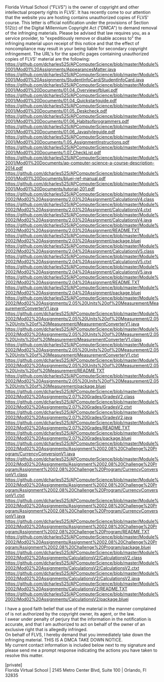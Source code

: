 Florida Virtual School ("FLVS") is the owner of copyright and other intellectual property rights in FLVS'. It has recently come to our attention that the website you are hosting contains unauthorized copies of FLVS' course. This letter is official notification under the provisions of Section 512(c) of the Digital Millennium Copyright Act ("DMCA") to demand removal of the infringing materials. Please be advised that law requires you, as a service provider, to "expeditiously remove or disable access to" the infringing material upon receipt of this notice and that the effect of noncompliance may result in your being liable for secondary copyright infringement. The URL's for the specific pages containing unauthorized copies of FLVS' material are the following:
https://github.com/dcharles525/APComputerScience/blob/master/Module%2001/Mod01%20Assignments/AppearancesMatter.java  
https://github.com/dcharles525/APComputerScience/blob/master/Module%2001/Mod01%20Assignments/StudentInfoCard/StudentInfoCard.java  
https://github.com/dcharles525/APComputerScience/blob/master/Module%2001/Mod01%20Documents/01.04_Overviewofbluej.pdf  
https://github.com/dcharles525/APComputerScience/blob/master/Module%2001/Mod01%20Documents/01.04_Quickstartguide.pdf    
https://github.com/dcharles525/APComputerScience/blob/master/Module%2001/Mod01%20Documents/01.05_Deskcheck.pdf  
https://github.com/dcharles525/APComputerScience/blob/master/Module%2001/Mod01%20Documents/01.06_Habitsofprogrammers.pdf  
https://github.com/dcharles525/APComputerScience/blob/master/Module%2001/Mod01%20Documents/01.06_Javastyleguide.pdf  
https://github.com/dcharles525/APComputerScience/blob/master/Module%2001/Mod01%20Documents/1.05_AssignmentInstructions.pdf  
https://github.com/dcharles525/APComputerScience/blob/master/Module%2001/Mod01%20Documents/1.07_CheckList.pdf  
https://github.com/dcharles525/APComputerScience/blob/master/Module%2001/Mod01%20Documents/ap-computer-science-a-course-description-2014.pdf  
https://github.com/dcharles525/APComputerScience/blob/master/Module%2001/Mod01%20Documents/bluej-ref-manual.pdf  
https://github.com/dcharles525/APComputerScience/blob/master/Module%2001/Mod01%20Documents/tutorial-201.pdf  
https://github.com/dcharles525/APComputerScience/blob/master/Module%2002/Mod02%20Assignments/2.03%20Assignment/CalculationsV4.class  
https://github.com/dcharles525/APComputerScience/blob/master/Module%2002/Mod02%20Assignments/2.03%20Assignment/CalculationsV4.ctxt  
https://github.com/dcharles525/APComputerScience/blob/master/Module%2002/Mod02%20Assignments/2.03%20Assignment/CalculationsV4.java  
https://github.com/dcharles525/APComputerScience/blob/master/Module%2002/Mod02%20Assignments/2.03%20Assignment/README.TXT  
https://github.com/dcharles525/APComputerScience/blob/master/Module%2002/Mod02%20Assignments/2.03%20Assignment/package.bluej  
https://github.com/dcharles525/APComputerScience/blob/master/Module%2002/Mod02%20Assignments/2.04%20Assignment/CalculationsV5.class  
https://github.com/dcharles525/APComputerScience/blob/master/Module%2002/Mod02%20Assignments/2.04%20Assignment/CalculationsV5.ctxt  
https://github.com/dcharles525/APComputerScience/blob/master/Module%2002/Mod02%20Assignments/2.04%20Assignment/CalculationsV5.java  
https://github.com/dcharles525/APComputerScience/blob/master/Module%2002/Mod02%20Assignments/2.04%20Assignment/README.TXT  
https://github.com/dcharles525/APComputerScience/blob/master/Module%2002/Mod02%20Assignments/2.04%20Assignment/package.bluej  
https://github.com/dcharles525/APComputerScience/blob/master/Module%2002/Mod02%20Assignments/2.05%20Units%20of%20Measurement/MeasurementConverterV1.java  
https://github.com/dcharles525/APComputerScience/blob/master/Module%2002/Mod02%20Assignments/2.05%20Units%20of%20Measurement/2.05%20Units%20of%20Measurement/MeasurementConverterV1.java  
https://github.com/dcharles525/APComputerScience/blob/master/Module%2002/Mod02%20Assignments/2.05%20Units%20of%20Measurement/2.05%20Units%20of%20Measurement/MeasurementConverterV1.class  
https://github.com/dcharles525/APComputerScience/blob/master/Module%2002/Mod02%20Assignments/2.05%20Units%20of%20Measurement/2.05%20Units%20of%20Measurement/MeasurementConverterV1.ctxt  
https://github.com/dcharles525/APComputerScience/blob/master/Module%2002/Mod02%20Assignments/2.05%20Units%20of%20Measurement/2.05%20Units%20of%20Measurement/README.TXT  
https://github.com/dcharles525/APComputerScience/blob/master/Module%2002/Mod02%20Assignments/2.05%20Units%20of%20Measurement/2.05%20Units%20of%20Measurement/package.bluej  
https://github.com/dcharles525/APComputerScience/blob/master/Module%2002/Mod02%20Assignments/2.07%20Grades/GradesV2.class  
https://github.com/dcharles525/APComputerScience/blob/master/Module%2002/Mod02%20Assignments/2.07%20Grades/GradesV2.ctxt  
https://github.com/dcharles525/APComputerScience/blob/master/Module%2002/Mod02%20Assignments/2.07%20Grades/GradesV2.java  
https://github.com/dcharles525/APComputerScience/blob/master/Module%2002/Mod02%20Assignments/2.07%20Grades/README.TXT  
https://github.com/dcharles525/APComputerScience/blob/master/Module%2002/Mod02%20Assignments/2.07%20Grades/package.bluej  
https://github.com/dcharles525/APComputerScience/blob/master/Module%2002/Mod02%20Assignments/Assignment%2002.08%20Challenge%20Program/CurrencyConversionV1.java  
https://github.com/dcharles525/APComputerScience/blob/master/Module%2002/Mod02%20Assignments/Assignment%2002.08%20Challenge%20Program/Assignment%2002.08%20Challenge%20Program/CurrencyConversionV1.class  
https://github.com/dcharles525/APComputerScience/blob/master/Module%2002/Mod02%20Assignments/Assignment%2002.08%20Challenge%20Program/Assignment%2002.08%20Challenge%20Program/CurrencyConversionV1.ctxt  
https://github.com/dcharles525/APComputerScience/blob/master/Module%2002/Mod02%20Assignments/Assignment%2002.08%20Challenge%20Program/Assignment%2002.08%20Challenge%20Program/CurrencyConversionV1.java   
https://github.com/dcharles525/APComputerScience/blob/master/Module%2002/Mod02%20Assignments/Assignment%2002.08%20Challenge%20Program/Assignment%2002.08%20Challenge%20Program/README.TXT    
https://github.com/dcharles525/APComputerScience/blob/master/Module%2002/Mod02%20Assignments/Assignment%2002.08%20Challenge%20Program/Assignment%2002.08%20Challenge%20Program/package.bluej  
https://github.com/dcharles525/APComputerScience/blob/master/Module%2002/Mod02%20Assignments/CalculationsV2/CalculationsV2.class  
https://github.com/dcharles525/APComputerScience/blob/master/Module%2002/Mod02%20Assignments/CalculationsV2/CalculationsV2.ctxt  
https://github.com/dcharles525/APComputerScience/blob/master/Module%2002/Mod02%20Assignments/CalculationsV2/CalculationsV2.java  
https://github.com/dcharles525/APComputerScience/blob/master/Module%2002/Mod02%20Assignments/CalculationsV2/README.TXT  
https://github.com/dcharles525/APComputerScience/blob/master/Module%2002/Mod02%20Assignments/CalculationsV2/package.bluej  

I have a good faith belief that use of the material in the manner complained of is not authorized by the copyright owner, its agent, or the law.  
I swear under penalty of perjury that the information in the notification is accurate, and that I am authorized to act on behalf of the owner of an exclusive right that is allegedly infringed.  
On behalf of FLVS, I hereby demand that you immediately take down the infringing material. THIS IS A DMCA TAKE DOWN NOTICE.  
My current contact information is included below next to my signature and please send me a prompt response indicating the actions you have taken to resolve this matter.  

[private]  
Florida Virtual School | 2145 Metro Center Blvd, Suite 100 | Orlando, Fl 32835
